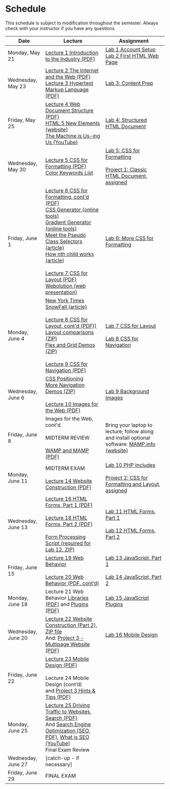 # Schedule
This schedule is subject to modification throughout the semester. Always check with your instructor if you have any questions.

| Date               | Lecture                                                      | Assignment                                                   |
| ------------------ | ------------------------------------------------------------ | ------------------------------------------------------------ |
| Monday, May 21     | [Lecture 1 Introduction to the Industry (PDF)](lecture01-introduction-to-the-industry/introduction-to-the-industry.pdf) | [Lab 1 Account Setup](lab01-account-setup/instructions.md)<br>[Lab 2 First HTML Web Page](lab02-first-html-webpage/instructions.md) |
| Wednesday, May 23  | [Lecture 2 The Internet and the Web (PDF)](lecture02-internet-and-web/internet-and-web.pdf)<br>[Lecture 3 Hypertext Markup Language (PDF)](lecture03-web-and-html/web-and-html.pdf) | [Lab 3: Content Prep](lab03-content-prep/instructions.md)    |
| Friday, May 25     | [Lecture 4 Web Document Structure (PDF)](lecture04-web-document-structure/web-document-structure.pdf)<br />[HTML 5 New Elements (website)](https://www.w3schools.com/html/html5_new_elements.asp)<br />[The Machine is Us-ing Us (YouTube)](https://youtu.be/NLlGopyXT_g) | [Lab 4: Structured HTML Document](lab04-structured-html-document/instructions.md) |
| Wednesday, May 30  | [Lecture 5 CSS for Formatting (PDF)](lecture05-css-for-formatting/css-for-formatting.pdf)<br />[Color Keywords List](https://developer.mozilla.org/en-US/docs/Web/CSS/color_value) | [Lab 5: CSS for Formatting](lab05-css-for-formatting-1/instructions.md)<br><br>[Project 1: Classic HTML Document, assigned](project01-classic-html-document/instructions.md) |
| Friday, June 1     | [Lecture 6 CSS for Formatting, cont'd (PDF)](lecture06-css-for-formatting2/selectors-box-floats.pdf)<br>[CSS Generator (online tools)](http://css3generator.com/)<br>[Gradient Generator (online tools)](http://www.colorzilla.com/gradient-editor/)<br>[Meet the Pseudo Class Selectors (article)](https://css-tricks.com/pseudo-class-selectors/)<br>[How nth child works (article)](https://css-tricks.com/how-nth-child-works/)<br><br>[Lecture 7 CSS for Layout (PDF)](lecture07-css-for-layout/css-for-layout.pdf)<br>[Webolution (web presentation)](http://fabianburghardt.de/webolution/) | [Lab 6: More CSS for Formatting](lab06-css-for-formatting-2/instructions.md) |
| Monday, June 4     | [New York Times SnowFall (article)](http://www.nytimes.com/projects/2012/snow-fall/index.html#/?part=tunnel-creek)<br><br>[Lecture 8 CSS for Layout, cont'd (PDF))](lecture08-css-for-layout2/css-for-layout2.pdf)<br>[Layout comparisons (ZIP)](lecture08-css-for-layout2/layout-comparisons.zip)<br>[Flex and Grid Demos (ZIP)](lecture08-css-for-layout2/flex-grid_demo.zip)<br><br>[Lecture 9 CSS for Navigation (PDF)](lecture08-css-for-layout2/css-for-navigation.pdf) | [Lab 7 CSS for Layout](lab07-css-for-layout/instructions.md)<br><br>[Lab 8 CSS for Navigation](lab08-css-for-navigation/instructions.md) |
| Wednesday, June 6  | [CSS Positioning](lecture09-css-for-navigation/css-positioning.pdf)<br>[More Navigation Demos (ZIP)](lecture09-css-for-navigation/more-nav-demos.zip)<br><br>[Lecture 10 Images for the Web (PDF)](lecture10-images-for-web/images-for-web.pdf) | [Lab 9 Background Images](lab09-background-images/instructions.md) |
| Friday, June 8     | Images for the Web, cont'd<br><br>MIDTERM REVIEW<br><br>[WAMP and MAMP (PDF)](lecture10-images-for-web/wamp-mamp.pdf) | Bring your laptop to lecture; follow along and install optional software:  [MAMP.info (website)](https://www.mamp.info/en/downloads/) |
| Monday, June 11    | MIDTERM EXAM<br><br>[Lecture 14 Website Construction (PDF)](lecture14-website-construction/website-construction.pdf) | [Lab 10 PHP Includes](lab10-php-includes/instructions.md)<br /><br>[Project 2: CSS for Formatting and Layout, assigned](project02-css-for-formatting-and-layout/instructions.md) |
| Wednesday, June 13 | [Lecture 16 HTML Forms, Part 1 (PDF)](lecture16-html-forms1/html-forms1.pdf)<br><br>[Lecture 18 HTML Forms, Part 2 (PDF)](lecture18-html-forms2/html-forms2.pdf)<br><br>[Form Processing Script (required for Lab 12, ZIP)](http://csc170.org/rkostin/distribution/form_processing_script.zip) | [Lab 11 HTML Forms, Part 1](lab11-html-forms-1/instructions.md)<br><br>[Lab 12 HTML Forms, Part 2](lab12-html-forms-2/instructions.md) |
| Friday, June 15    | [Lecture 19 Web Behavior](lecture19-web-behavior/webpage-behavior.pdf)<br><br>[Lecture 20 Web Behavior (PDF. cont’d)](lecture20-web-behavior2/document-object-model.pdf) | [Lab 13 JavaScript, Part 1](lab13-javascript-1/instructions.md)<br><br>[Lab 14 JavaScript, Part 2](lab14-javascript-2/instructions.md) |
| Monday, June 18    | Lecture 21 Web Behavior [Libraries (PDF)](lecture21-web-behavior-libraries-plugins/javaScript-libraries.pdf) and [Plugins (PDF)](lecture21-web-behavior-libraries-plugins/javaScript-plugins.pdf) | [Lab 15 JavaScript Plugins](lab15-javaScript-plugins/instructions.md) |
| Wednesday, June 20 | [Lecture 22 Website Construction (Part 2), ZIP file](lecture22-website-construction2/demo-files.zip)<br>And: [Project 3 - Multipage Website (PDF)](project03-multipage-website/instructions.md) | [Lab 16 Mobile Design](lab16-mobile-design/instructions.md)  |
| Friday, June 22    | [Lecture 23 Mobile Design (PDF)](lecture23-mobile-design/mobile-design.pdf)<br><br>Lecture 24 Mobile Design (cont’d)<br>and [Project 3 Hints & Tips (PDF)](lecture24-mobile-design2/html-structure-for-project3.pdf) |                                                              |
| Monday, June 25    | [Lecture 25 Driving Traffic to Websites, Search (PDF)](lecture25-driving-traffic-to-websites/search.pdf)<br>And [Search Engine Optimization (SEO, PDF)](lecture25-driving-traffic-to-websites/periodic-table-of-seo-success-factors.pdf), [What is SEO (YouTube)](https://youtu.be/hF515-0Tduk)<br>Final Exam Review |                                                              |
| Wednesday, June 27 | [catch-up - if necessary]                                    |                                                              |
| Friday, June 29    | FINAL EXAM                                                   |                                                              |